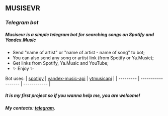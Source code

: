 ## MUSISEVR
### _Telegram bot_
##### Musisevr is a simple telegram bot for searching songs on Spotify and Yandex.Music

 - Send "name of artist" or "name of artist - name of song" to bot;
 - You can also send any song or artist link (from Spotify or Ya.Music);
 - Get links from Spotify, Ya.Music and YouTube;
 - ✨  Enjoy   ✨ 
 
Bot uses:
| [spotipy] | [yandex-music-api] | [ytmusicapi] |
| --------- | ------------------ | ------------ |



##### It is my first project so if you wanna help me, you are welcome! 

##### My contacts: [telegram].
 
   [ytmusicapi]: <https://github.com/sigma67/ytmusicapi>
   [spotipy]: <https://github.com/plamere/spotipy>
   [yandex-music-api]: <https://github.com/MarshalX/yandex-music-api>
   [telegram]: <https://t.me/mrG_I_D>
